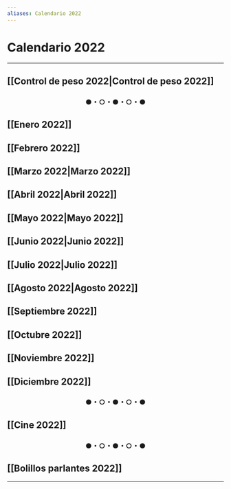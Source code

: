 ```yaml
---
aliases: Calendario 2022
---
```


# Calendario 2022
---

## [[Control de peso 2022|Control de peso 2022]]

<div align='center'>
<h3> ●・○・●・○・● </h3>
</div>

## [[Enero 2022]]
## [[Febrero 2022]]
## [[Marzo 2022|Marzo 2022]]
## [[Abril 2022|Abril 2022]]
## [[Mayo 2022|Mayo 2022]]
## [[Junio 2022|Junio 2022]]
## [[Julio 2022|Julio 2022]]
## [[Agosto 2022|Agosto 2022]]
## [[Septiembre 2022]]
## [[Octubre 2022]]
## [[Noviembre 2022]]
## [[Diciembre 2022]]

<div align='center'>
<h3> ●・○・●・○・● </h3>
</div>

## [[Cine 2022]]

<div align='center'>
<h3> ●・○・●・○・● </h3>
</div>

## [[Bolillos parlantes 2022]]
---